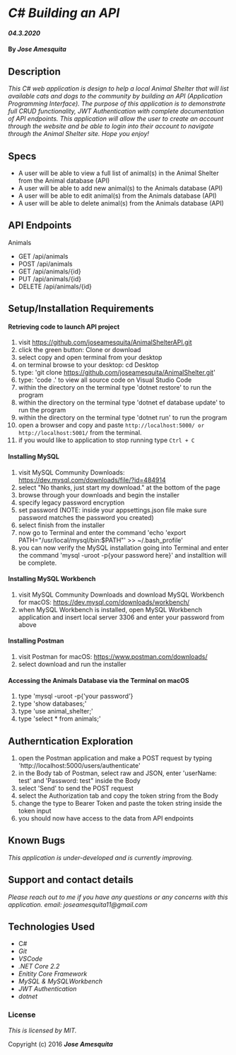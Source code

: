 # _C# Building an API_

#### _04.3.2020_

#### By _**Jose Amesquita**_

## Description

_This C# web application is design to help a local Animal Shelter that will list available cats and dogs to the community by building an API (Application Programming Interface). The purpose of this application is to demonstrate full CRUD functionality, JWT Authentication with complete documentation of API endpoints. This application will allow the user to create an account through the website and be able to login into their account to navigate through the Animal Shelter site. Hope you enjoy!_

## Specs

* A user will be able to view a full list of animal(s) in the Animal Shelter from the Animal database (API)
* A user will be able to add new animal(s) to the Animals database (API)
* A user will be able to edit animal(s) from the Animals database (API)
* A user will be able to delete animal(s) from the Animals database (API)

## API Endpoints 

Animals 

* GET /api/animals
* POST /api/animals
* GET /api/animals/{id}
* PUT /api/animals/{id}
* DELETE /api/animals/{id}

## Setup/Installation Requirements

#### Retrieving code to launch API project 

1. visit https://github.com/joseamesquita/AnimalShelterAPI.git
2. click the green button: Clone or download 
3. select copy and open terminal from your desktop
4. on terminal browse to your desktop: cd Desktop
5. type: 'git clone https://github.com/joseamesquita/AnimalShelter.git'
6. type: 'code .' to view all source code on Visual Studio Code
7. within the directory on the terminal type 'dotnet restore' to run the program
8. within the directory on the terminal type 'dotnet ef database update' to run the program
9. within the directory on the terminal type 'dotnet run' to run the program
10. open a browser and copy and paste ```http://localhost:5000/ or http://localhost:5001/``` from the terminal. 
11. if you would like to application to stop running type ```Ctrl + C```

#### Installing MySQL 

1. visit MySQL Community Downloads: https://dev.mysql.com/downloads/file/?id=484914
2. select "No thanks, just start my download." at the bottom of the page
3. browse through your downloads and begin the installer
4. specify legacy password encryption 
5. set password (NOTE: inside your appsettings.json file make sure password matches the password you created)
6. select finish from the installer 
7. now go to Terminal and enter the command 'echo 'export PATH="/usr/local/mysql/bin:$PATH"' >> ~/.bash_profile'
8. you can now verify the MySQL installation going into Terminal and enter the command 'mysql -uroot -p{your password here}' and installtion will be complete. 

#### Installing MySQL Workbench 

1. visit MySQL Community Downloads and download MySQL Workbench for macOS: https://dev.mysql.com/downloads/workbench/
2. when MySQL Workbench is installed, open MySQL Workbench application and insert local server 3306 and enter your password from above

#### Installing Postman 

1. visit Postman for macOS: https://www.postman.com/downloads/
2. select download and run the installer 

#### Accessing the Animals Database via the Terminal on macOS

1. type 'mysql -uroot -p{'your password'}
2. type 'show databases;'
3. type 'use animal_shelter;'
4. type 'select * from animals;'

## Autherntication Exploration 

1. open the Postman application and make a POST request by typing 'http://localhost:5000/users/authenticate'
2. in the Body tab of Postman, select raw and JSON, enter 'userName: test' and 'Password: test" inside the Body
3. select 'Send' to send the POST request
4. select the Authorization tab and copy the token string from the Body 
5. change the type to Bearer Token and paste the token string inside the token input 
6. you should now have access to the data from API endpoints 

## Known Bugs

_This application is under-developed and is currently improving._

## Support and contact details

_Please reach out to me if you have any questions or any concerns with this application. email: joseamesquita11@gmail.com_

## Technologies Used

* C#
* _Git_
* _VSCode_
* _.NET Core 2.2_ 
* _Enitity Core Framework_
* _MySQL & MySQLWorkbench_
* _JWT Authentication_
* _dotnet_

### License

*This is licensed by MIT.*

Copyright (c) 2016 **_Jose Amesquita_**